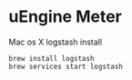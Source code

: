 # uEngine Meter


Mac os X logstash install

```
brew install logstash
brew services start logstash
```
